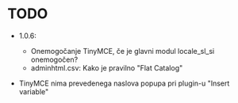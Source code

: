 # TODO

* 1.0.6:
    * Onemogočanje TinyMCE, če je glavni modul locale_sl_si onemogočen?
    * adminhtml.csv: Kako je pravilno "Flat Catalog"

* TinyMCE nima prevedenega naslova popupa pri plugin-u "Insert variable"
